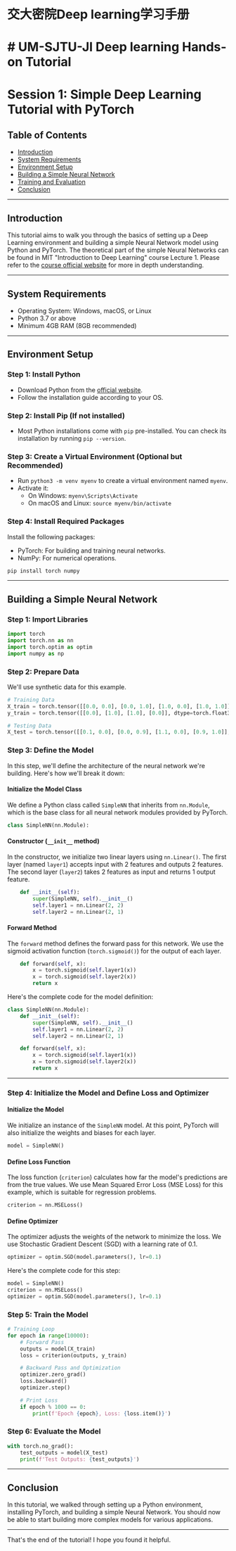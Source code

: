 # 交大密院Deep learning学习手册
# # UM-SJTU-JI Deep learning Hands-on Tutorial


# Session 1: Simple Deep Learning Tutorial with PyTorch

## Table of Contents

- [Introduction](#introduction)
- [System Requirements](#system-requirements)
- [Environment Setup](#environment-setup)
- [Building a Simple Neural Network](#building-a-simple-neural-network)
- [Training and Evaluation](#training-and-evaluation)
- [Conclusion](#conclusion)

---

## Introduction

This tutorial aims to walk you through the basics of setting up a Deep Learning environment and building a simple Neural Network model using Python and PyTorch.
The theoretical part of the simple Neural Networks can be found in MIT "Introduction to Deep Learning" course Lecture 1. Please refer to the [course official website](http://introtodeeplearning.com/) for more in depth understanding.

---

## System Requirements

- Operating System: Windows, macOS, or Linux
- Python 3.7 or above
- Minimum 4GB RAM (8GB recommended)

---

## Environment Setup

### Step 1: Install Python

- Download Python from the [official website](https://www.python.org/downloads/).
- Follow the installation guide according to your OS.

### Step 2: Install Pip (If not installed)

- Most Python installations come with `pip` pre-installed. You can check its installation by running `pip --version`.

### Step 3: Create a Virtual Environment (Optional but Recommended)

- Run `python3 -m venv myenv` to create a virtual environment named `myenv`.
- Activate it:
  - On Windows: `myenv\Scripts\Activate`
  - On macOS and Linux: `source myenv/bin/activate`

### Step 4: Install Required Packages

Install the following packages:
- PyTorch: For building and training neural networks.
- NumPy: For numerical operations.

```bash
pip install torch numpy
```

---

## Building a Simple Neural Network

### Step 1: Import Libraries

```python
import torch
import torch.nn as nn
import torch.optim as optim
import numpy as np
```

### Step 2: Prepare Data

We'll use synthetic data for this example.

```python
# Training Data
X_train = torch.tensor([[0.0, 0.0], [0.0, 1.0], [1.0, 0.0], [1.0, 1.0]], dtype=torch.float32)
y_train = torch.tensor([[0.0], [1.0], [1.0], [0.0]], dtype=torch.float32)

# Testing Data
X_test = torch.tensor([[0.1, 0.0], [0.0, 0.9], [1.1, 0.0], [0.9, 1.0]], dtype=torch.float32)
```

### Step 3: Define the Model

In this step, we'll define the architecture of the neural network we're building. Here's how we'll break it down:

#### Initialize the Model Class
We define a Python class called `SimpleNN` that inherits from `nn.Module`, which is the base class for all neural network modules provided by PyTorch.

```python
class SimpleNN(nn.Module):
```

#### Constructor (`__init__` method)
In the constructor, we initialize two linear layers using `nn.Linear()`. The first layer (named `layer1`) accepts input with 2 features and outputs 2 features. The second layer (`layer2`) takes 2 features as input and returns 1 output feature.

```python
    def __init__(self):
        super(SimpleNN, self).__init__()
        self.layer1 = nn.Linear(2, 2)
        self.layer2 = nn.Linear(2, 1)
```

#### Forward Method
The `forward` method defines the forward pass for this network. We use the sigmoid activation function (`torch.sigmoid()`) for the output of each layer.

```python
    def forward(self, x):
        x = torch.sigmoid(self.layer1(x))
        x = torch.sigmoid(self.layer2(x))
        return x
```

Here's the complete code for the model definition:

```python
class SimpleNN(nn.Module):
    def __init__(self):
        super(SimpleNN, self).__init__()
        self.layer1 = nn.Linear(2, 2)
        self.layer2 = nn.Linear(2, 1)

    def forward(self, x):
        x = torch.sigmoid(self.layer1(x))
        x = torch.sigmoid(self.layer2(x))
        return x
```

---

### Step 4: Initialize the Model and Define Loss and Optimizer

#### Initialize the Model
We initialize an instance of the `SimpleNN` model. At this point, PyTorch will also initialize the weights and biases for each layer.

```python
model = SimpleNN()
```

#### Define Loss Function
The loss function (`criterion`) calculates how far the model's predictions are from the true values. We use Mean Squared Error Loss (MSE Loss) for this example, which is suitable for regression problems.

```python
criterion = nn.MSELoss()
```

#### Define Optimizer
The optimizer adjusts the weights of the network to minimize the loss. We use Stochastic Gradient Descent (SGD) with a learning rate of 0.1.

```python
optimizer = optim.SGD(model.parameters(), lr=0.1)
```

Here's the complete code for this step:

```python
model = SimpleNN()
criterion = nn.MSELoss()
optimizer = optim.SGD(model.parameters(), lr=0.1)
```

### Step 5: Train the Model

```python
# Training Loop
for epoch in range(10000):
    # Forward Pass
    outputs = model(X_train)
    loss = criterion(outputs, y_train)

    # Backward Pass and Optimization
    optimizer.zero_grad()
    loss.backward()
    optimizer.step()

    # Print Loss
    if epoch % 1000 == 0:
        print(f'Epoch {epoch}, Loss: {loss.item()}')
```

### Step 6: Evaluate the Model

```python
with torch.no_grad():
    test_outputs = model(X_test)
    print(f'Test Outputs: {test_outputs}')
```

---

## Conclusion

In this tutorial, we walked through setting up a Python environment, installing PyTorch, and building a simple Neural Network. You should now be able to start building more complex models for various applications.

---

That's the end of the tutorial! I hope you found it helpful.




